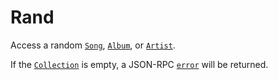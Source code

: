 # Rand
Access a random [`Song`](../../common-objects/song.md), [`Album`](../../common-objects/album.md), or [`Artist`](../../common-objects/artist.md).

If the [`Collection`](../../common-objects/collection.md) is empty, a JSON-RPC [`error`](../json-rpc.md#example-json-rpc-20-failed-response) will be returned.
